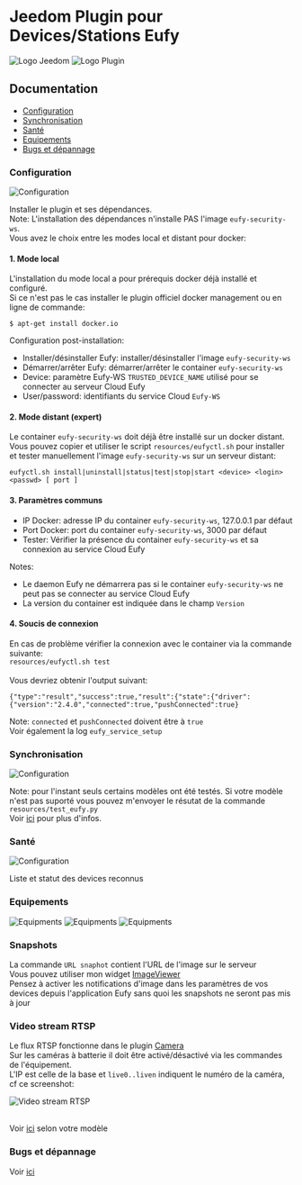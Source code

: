 # Jeedom Plugin pour Devices/Stations Eufy

![Logo Jeedom](../images/jeedom.png)
![Logo Plugin](../images/eufy.png)

## Documentation
- [Configuration](#configuration)
- [Synchronisation](#synchronisation)
- [Santé](#health)
- [Equipements](#equipments)
- [Bugs et dépannage](#troubleshooting)

### Configuration
![Configuration](../images/eufy3.png)

Installer le plugin et ses dépendances.
<br>Note: L'installation des dépendances n'installe PAS l'image `eufy-security-ws`.
<br>Vous avez le choix entre les modes local et distant pour docker:
#### 1. Mode local
L'installation du mode local a pour prérequis docker déjà installé et configuré.
<br>Si ce n'est pas le cas installer le plugin officiel docker management ou en ligne de commande:

`$ apt-get install docker.io`

Configuration post-installation:

- Installer/désinstaller Eufy: installer/désinstaller l'image `eufy-security-ws`
- Démarrer/arrêter Eufy: démarrer/arrêter le container `eufy-security-ws`
- Device: paramètre Eufy-WS `TRUSTED_DEVICE_NAME` utilisé pour se connecter au serveur Cloud Eufy
- User/password: identifiants du service Cloud `Eufy-WS`

#### 2. Mode distant (expert)
Le container `eufy-security-ws` doit déjà être installé sur un docker distant.
<br>Vous pouvez copier et utiliser le script `resources/eufyctl.sh` pour installer et tester manuellement l'image `eufy-security-ws` sur un serveur distant:

`eufyctl.sh install|uninstall|status|test|stop|start <device> <login> <passwd> [ port ]`
 
####  3. Paramètres communs
- IP Docker: adresse IP du container `eufy-security-ws`, 127.0.0.1 par défaut
- Port Docker: port du container `eufy-security-ws`, 3000 par défaut
- Tester: Vérifier la présence du container `eufy-security-ws` et sa connexion au service Cloud Eufy

Notes: 
- Le daemon Eufy ne démarrera pas si le container `eufy-security-ws` ne peut pas se connecter au service Cloud Eufy
- La version du container est indiquée dans le champ `Version`

####  4. Soucis de connexion
En cas de problème vérifier la connexion avec le container via la commande suivante:
<br>`resources/eufyctl.sh test`
<br>
<br> Vous devriez obtenir l'output suivant:

```
{"type":"result","success":true,"result":{"state":{"driver":{"version":"2.4.0","connected":true,"pushConnected":true}
```

Note: `connected` et `pushConnected` doivent être à `true`
<br>Voir également la log `eufy_service_setup` 

### Synchronisation
![Configuration](../images/eufy2.png)

Note: pour l'instant seuls certains modèles ont été testés. Si votre modèle n'est pas suporté vous pouvez m'envoyer le résutat de la commande `resources/test_eufy.py`
<br> Voir [ici](../../README.md#Tested) pour plus d'infos.

### Santé
![Configuration](../images/eufy1.png)

Liste et statut des devices reconnus 

### Equipements
![Equipments](../images/eufy4.png)
![Equipments](../images/eufy5.png)
![Equipments](../images/eufy6.png)

### Snapshots
La commande `URL snaphot` contient l'URL de l'image sur le serveur
<br> Vous pouvez utiliser mon widget [ImageViewer](https://github.com/lxrootard/widgets_v4)
<br> Pensez à activer les notifications d'image dans les paramètres de vos devices depuis l'application Eufy sans quoi les snapshots ne seront pas mis à jour


### Video stream RTSP
Le flux RTSP fonctionne dans le plugin [Camera](https://doc.jeedom.com/fr_FR/plugins/security/camera)
<br>Sur les caméras à batterie il doit être activé/désactivé via les commandes de l'équipement.
<br>L'IP est celle de la base et `live0..liven` indiquent le numéro de la caméra, cf ce screenshot:

![Video stream RTSP](../images/camera_plugin.jpg)

<br>Voir [ici](https://camlytics.com/camera/eufy) selon votre modèle

### Bugs et dépannage
Voir [ici](../../README.md#Troubleshooting)

